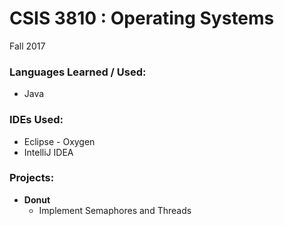 # CSIS 3810 : Operating Systems
Fall 2017

### Languages Learned / Used:
* Java

### IDEs Used:
* Eclipse - Oxygen
* IntelliJ IDEA

### Projects:
* **Donut**
  * Implement Semaphores and Threads

